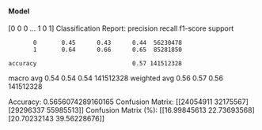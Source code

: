#### Model
[0 0 0 ... 1 0 1]
Classification Report:
              precision    recall  f1-score   support

           0       0.45      0.43      0.44  56230478
           1       0.64      0.66      0.65  85281850

    accuracy                           0.57 141512328
   macro avg       0.54      0.54      0.54 141512328
weighted avg       0.56      0.57      0.56 141512328

Accuracy: 0.5656074289160165
Confusion Matrix:
[[24054911 32175567]
 [29296337 55985513]]
Confusion Matrix (%):
[[16.99845613 22.73693568]
 [20.70232143 39.56228676]]
